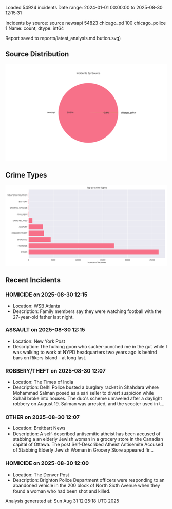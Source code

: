 
Loaded 54924 incidents
Date range: 2024-01-01 00:00:00 to 2025-08-30 12:15:31

Incidents by source:
source
newsapi           54823
chicago_pd          100
chicago_police        1
Name: count, dtype: int64

Report saved to reports/latest_analysis.md
bution.svg)

## Source Distribution
![Source Distribution](images/source_distribution.svg)

## Crime Types
![Crime Types](images/crime_types.svg)

## Recent Incidents

### HOMICIDE on 2025-08-30 12:15
- Location: WSB Atlanta
- Description: Family members say they were watching football with the 27-year-old father last night.


### ASSAULT on 2025-08-30 12:15
- Location: New York Post
- Description: The hulking goon who sucker-punched me in the gut while I was walking to work at NYPD headquarters two years ago is behind bars on Rikers Island - at long last.


### ROBBERY/THEFT on 2025-08-30 12:07
- Location: The Times of India
- Description: Delhi Police busted a burglary racket in Shahdara where Mohammad Salman posed as a sari seller to divert suspicion while Suhail broke into houses. The duo's scheme unraveled after a daylight robbery on August 19. Salman was arrested, and the scooter used in t…


### OTHER on 2025-08-30 12:07
- Location: Breitbart News
- Description: A self-described antisemitic atheist has been accused of stabbing a an elderly Jewish woman in a grocery store in the Canadian capital of Ottawa.
The post Self-Described Atheist Antisemite Accused of Stabbing Elderly Jewish Woman in Grocery Store appeared fir…


### HOMICIDE on 2025-08-30 12:00
- Location: The Denver Post
- Description: Brighton Police Department officers were responding to an abandoned vehicle in the 200 block of North Sixth Avenue when they found a woman who had been shot and killed.

Analysis generated at: Sun Aug 31 12:25:18 UTC 2025
